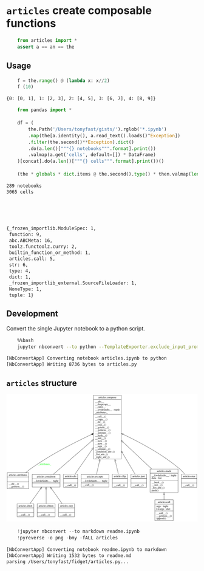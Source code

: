 
# `articles` create composable functions



```python
    from articles import *    
    assert a == an == the
```

## Usage


```python
    f = the.range() @ (lambda x: x//2)
    f (10)
```




    {0: [0, 1], 1: [2, 3], 2: [4, 5], 3: [6, 7], 4: [8, 9]}




```python
    from pandas import *

    df = (
        the.Path('/Users/tonyfast/gists/').rglob('*.ipynb')
        .map(the[a.identity(), a.read_text().loads()^Exception])
        .filter(the.second()**Exception).dict()
        .do(a.len()["""{} notebooks""".format].print())
        .valmap(a.get('cells', default=[]) * DataFrame)
    )[concat].do(a.len()["""{} cells""".format].print())()

    (the * globals * dict.items @ the.second().type() * then.valmap(len))()
```

    289 notebooks
    3065 cells





    {_frozen_importlib.ModuleSpec: 1,
     function: 9,
     abc.ABCMeta: 16,
     toolz.functoolz.curry: 2,
     builtin_function_or_method: 1,
     articles.call: 5,
     str: 6,
     type: 4,
     dict: 1,
     _frozen_importlib_external.SourceFileLoader: 1,
     NoneType: 1,
     tuple: 1}



## Development

Convert the single Jupyter notebook to a python script.


```bash
    %%bash 
    jupyter nbconvert --to python --TemplateExporter.exclude_input_prompt=True articles.ipynb
```

    [NbConvertApp] Converting notebook articles.ipynb to python
    [NbConvertApp] Writing 8736 bytes to articles.py


## `articles` structure

![](classes_No_Name.png)


```python
    !jupyter nbconvert --to markdown readme.ipynb
    !pyreverse -o png -bmy -fALL articles
```

    [NbConvertApp] Converting notebook readme.ipynb to markdown
    [NbConvertApp] Writing 1532 bytes to readme.md
    parsing /Users/tonyfast/fidget/articles.py...

